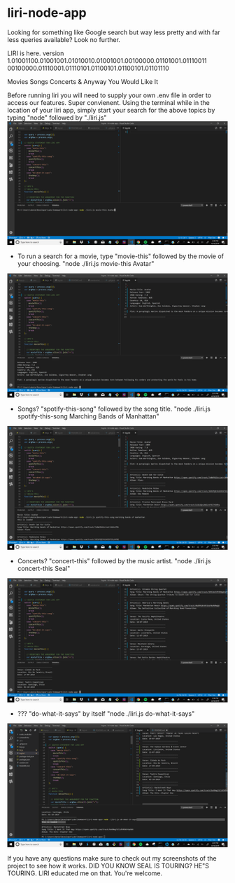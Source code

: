 # liri-node-app

Looking for something like Google search but way less pretty and with far less queries available? Look no further. 

LIRI is here. 
version 1.01001100.01001001.01010010.01001001.00100000.01101001.01110011 00100000.01110001.01110101.01100101.01100101.01101110

Movies
Songs
Concerts
& Anyway You Would Like It

Before running liri you will need to supply your own .env file in order to access our features. Super convienent. Using the terminal while in the location of your liri app, simply start your search for the above topics by typing "node" followed by "./liri.js" 
<img src="./screenshots/startLiri.png">

+ To run a search for a movie, type "movie-this" followed by the movie of your choosing. 
"node ./liri.js movie-this Avatar"

<img src="./screenshots/movie-this_avatar.png">

+ Songs? "spotify-this-song" followed by the song title.
"node ./liri.js spotify-this-song Marching Bands of Manhattan"

<img src="./screenshots/spotify-this-song_marchingbandsofmanhattan.png">

+ Concerts? "concert-this" followed by the music artist.
"node ./liri.js concert-this Seal"

<img src="./screenshots/concert-this_Seal.png">

+ ??? "do-what-it-says" by itself
"node ./liri.js do-what-it-says"

<img src="./screenshots/do-what-it-says.png">

If you have any questions make sure to check out my screenshots of the project to see how it works. DID YOU KNOW SEAL IS TOURING? HE"S TOURING.
LIRI educated me on that. You're welcome.